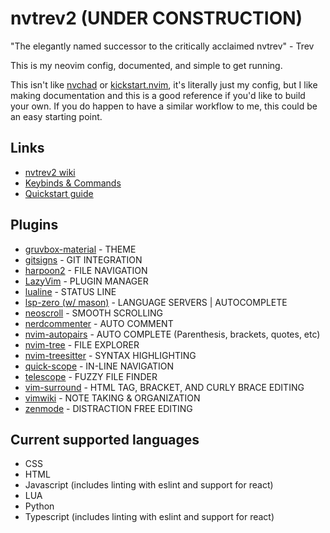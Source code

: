 # nvtrev2 (UNDER CONSTRUCTION)
"The elegantly named successor to the critically acclaimed nvtrev" - Trev

This is my neovim config, documented, and simple to get running.

This isn't like [nvchad](https://nvchad.com/) or [kickstart.nvim](https://github.com/nvim-lua/kickstart.nvim), it's literally just my config, but I like making documentation and this is a good reference if you'd like to build your own. If you do happen to have a similar workflow to me, this could be an easy starting point.

## Links
- [nvtrev2 wiki](https://github.com/trevorhauter/nvtrev2/wiki)
- [Keybinds & Commands](https://github.com/trevorhauter/nvtrev2/wiki/Keybinds-%26-Commands)
- [Quickstart guide](https://github.com/trevorhauter/nvtrev2/wiki/Quickstart)


## Plugins
- [gruvbox-material](https://github.com/sainnhe/gruvbox-material) - THEME
- [gitsigns](https://github.com/lewis6991/gitsigns.nvim) - GIT INTEGRATION
- [harpoon2](https://github.com/ThePrimeagen/harpoon/tree/harpoon2) - FILE NAVIGATION
- [LazyVim](https://github.com/LazyVim/LazyVim) - PLUGIN MANAGER
- [lualine](https://github.com/nvim-lualine/lualine.nvim) - STATUS LINE
- [lsp-zero (w/ mason)](VonHeikemen/lsp-zero.nvim) - LANGUAGE SERVERS | AUTOCOMPLETE
- [neoscroll](https://github.com/karb94/neoscroll.nvim) - SMOOTH SCROLLING
- [nerdcommenter](https://github.com/preservim/nerdcommenter) - AUTO COMMENT
- [nvim-autopairs](https://github.com/windwp/nvim-autopairs) - AUTO COMPLETE (Parenthesis, brackets, quotes, etc)
- [nvim-tree](https://github.com/nvim-tree/nvim-tree.lua) - FILE EXPLORER
- [nvim-treesitter](https://github.com/nvim-treesitter/nvim-treesitter) - SYNTAX HIGHLIGHTING
- [quick-scope](https://github.com/unblevable/quick-scope) - IN-LINE NAVIGATION
- [telescope](https://github.com/nvim-telescope/telescope.nvim) - FUZZY FILE FINDER
- [vim-surround](https://github.com/tpope/vim-surround) - HTML TAG, BRACKET, AND CURLY BRACE EDITING
- [vimwiki](https://github.com/vimwiki/vimwiki) - NOTE TAKING & ORGANIZATION
- [zenmode](https://github.com/folke/zen-mode.nvim) - DISTRACTION FREE EDITING


## Current supported languages
- CSS
- HTML
- Javascript (includes linting with eslint and support for react)
- LUA
- Python
- Typescript (includes linting with eslint and support for react)
